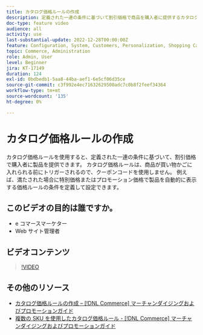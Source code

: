 ```yaml
---
title: カタログ価格ルールの作成
description: 定義された一連の条件に基づいて割引価格で商品を購入者に提供するカタログ価格ルールを作成する方法を説明します。
doc-type: feature video
audience: all
activity: use
last-substantial-update: 2022-12-28T00:00:00Z
feature: Configuration, System, Customers, Personalization, Shopping Cart, Price Rules
topic: Commerce, Administration
role: Admin, User
level: Beginner
jira: KT-17149
duration: 124
exl-id: 0bdbedb1-5aa8-44ba-aef1-6e5cf06d35ce
source-git-commit: c3f992e4ec71632629500adc7c0b8f2feef34364
workflow-type: tm+mt
source-wordcount: '135'
ht-degree: 0%

---
```


# カタログ価格ルールの作成

カタログ価格ルールを使用すると、定義された一連の条件に基づいて、割引価格で購入者に製品を提供できます。 カタログ価格ルールは、商品が買い物かごに入れられる前にトリガーされるので、クーポンコードを使用しません。 例えば、満たされた場合に特別価格またはプロモーション価格で製品を自動的に表示する価格ルールの条件を定義して設定できます。

## このビデオの目的は誰ですか。

- e コマースマーケター
- Web サイト管理者

## ビデオコンテンツ

>[!VIDEO](https://video.tv.adobe.com/v/3410850?quality=12&learn=on&captions=jpn)

## その他のリソース

- [ カタログ価格ルールの作成 –  [!DNL Commerce]  マーチャンダイジングおよびプロモーションガイド ](https://experienceleague.adobe.com/docs/commerce-admin/marketing/promotions/catalog-rules/price-rules-catalog-create.html?lang=ja)
- [ 複数の SKU を使用したカタログ価格ルール - [!DNL Commerce]  マーチャンダイジングおよびプロモーションガイド ](https://experienceleague.adobe.com/docs/commerce-admin/marketing/promotions/catalog-rules/price-rule-multiple-sku.html?lang=ja)

